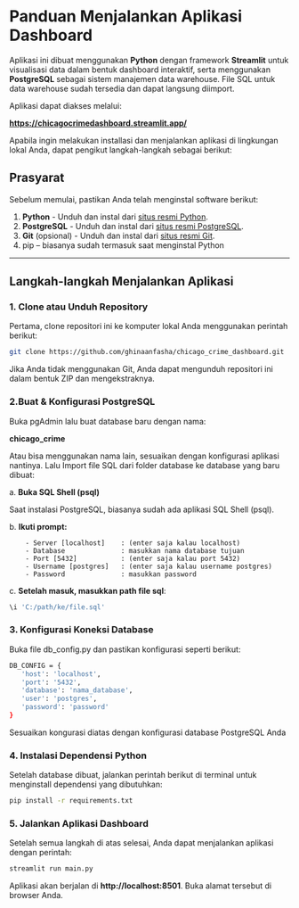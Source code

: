 # Panduan Menjalankan Aplikasi Dashboard

Aplikasi ini dibuat menggunakan **Python** dengan framework **Streamlit** untuk visualisasi data dalam bentuk dashboard interaktif, serta menggunakan **PostgreSQL** sebagai sistem manajemen data warehouse. File SQL untuk data warehouse sudah tersedia dan dapat langsung diimport.

Aplikasi dapat diakses melalui: 

**https://chicagocrimedashboard.streamlit.app/**

Apabila ingin melakukan installasi dan menjalankan aplikasi di lingkungan lokal Anda, dapat pengikut langkah-langkah sebagai berikut:

## Prasyarat

Sebelum memulai, pastikan Anda telah menginstal software berikut:

1. **Python** - Unduh dan instal dari [situs resmi Python](https://www.python.org/).
2. **PostgreSQL** - Unduh dan instal dari [situs resmi PostgreSQL](https://www.postgresql.org/).
3. **Git** (opsional) - Unduh dan instal dari [situs resmi Git](https://git-scm.com/).
4. pip – biasanya sudah termasuk saat menginstal Python

---

## Langkah-langkah Menjalankan Aplikasi

### 1. Clone atau Unduh Repository

Pertama, clone repositori ini ke komputer lokal Anda menggunakan perintah berikut:  
 ```bash
git clone https://github.com/ghinaanfasha/chicago_crime_dashboard.git
 ```   
Jika Anda tidak menggunakan Git, Anda dapat mengunduh repositori ini dalam bentuk ZIP dan mengekstraknya.

### 2.Buat & Konfigurasi PostgreSQL

Buka pgAdmin lalu buat database baru dengan nama:

**chicago_crime**

Atau bisa menggunakan nama lain, sesuaikan dengan konfigurasi aplikasi nantinya.
Lalu Import file SQL dari folder database ke database yang baru dibuat:

  a. **Buka SQL Shell (psql)**  

  Saat instalasi PostgreSQL, biasanya sudah ada aplikasi SQL Shell (psql).
        
  b. **Ikuti prompt:**  
  
        - Server [localhost]    : (enter saja kalau localhost)
        - Database              : masukkan nama database tujuan
        - Port [5432]           : (enter saja kalau port 5432)
        - Username [postgres]   : (enter saja kalau username postgres)
        - Password              : masukkan password
        
  c. **Setelah masuk, masukkan path file sql**:
 ```bash
 \i 'C:/path/ke/file.sql'
 ```
     	
### 3. Konfigurasi Koneksi Database
Buka file db_config.py dan pastikan konfigurasi seperti berikut:
 ```bash
 DB_CONFIG = {
    'host': 'localhost',
    'port': '5432',
    'database': 'nama_database',
    'user': 'postgres',
    'password': 'password'
}
 ```
Sesuaikan kongurasi diatas dengan konfigurasi database PostgreSQL Anda

### 4. Instalasi Dependensi Python

Setelah database dibuat, jalankan perintah berikut di terminal untuk menginstall dependensi yang dibutuhkan:  
 ```bash
 pip install -r requirements.txt
 ```

### 5. Jalankan Aplikasi Dashboard

Setelah semua langkah di atas selesai, Anda dapat menjalankan aplikasi dengan perintah:  
 ```bash
 streamlit run main.py
 ```
Aplikasi akan berjalan di **http://localhost:8501**. Buka alamat tersebut di browser Anda.
